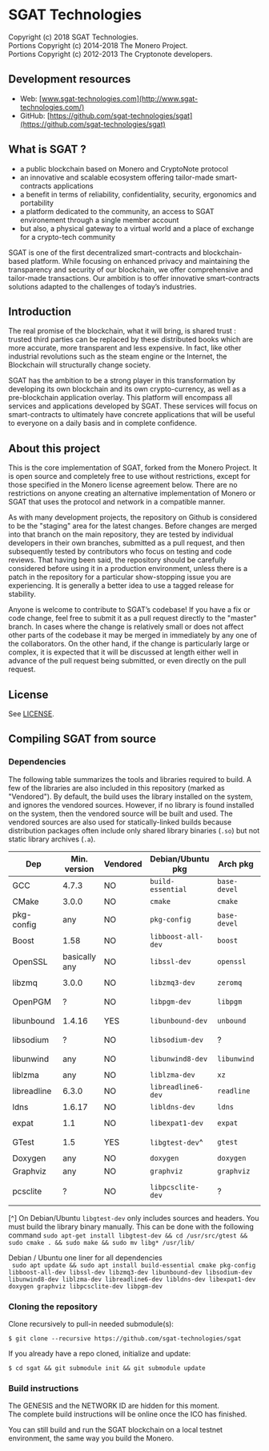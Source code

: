 # SGAT Technologies

Copyright (c) 2018 SGAT Technologies.\
Portions Copyright (c) 2014-2018 The Monero Project.\
Portions Copyright (c) 2012-2013 The Cryptonote developers.

## Development resources

- Web: [www.sgat-technologies.com](http://www.sgat-technologies.com/)
- GitHub: [https://github.com/sgat-technologies/sgat](https://github.com/sgat-technologies/sgat)

## What is SGAT ?

 - a public blockchain based on Monero and CryptoNote protocol
 - an innovative and scalable ecosystem offering tailor-made smart-contracts applications
 - a benefit in terms of reliability, confidentiality, security, ergonomics and portability
 - a platform dedicated to the community, an access to SGAT environement through a single member account
 - but also, a physical gateway to a virtual world and a place of exchange for a crypto-tech community
 
SGAT is one of the first decentralized smart-contracts and blockchain-based platform. 
While focusing on enhanced privacy and maintaining the transparency and security of our blockchain, 
we offer comprehensive and tailor-made transactions. Our ambition is to offer innovative smart-contracts 
solutions adapted to the challenges of today’s industries.

## Introduction

The real promise of the blockchain, what it will bring, is shared trust : trusted third parties can be 
replaced by these distributed books which are more accurate, more transparent and less expensive. 
In fact, like other industrial revolutions such as the steam engine or the Internet, 
the Blockchain will structurally change society.

SGAT has the ambition to be a strong player in this transformation by developing its own blockchain and 
its own crypto-currency, as well as a pre-blockchain application overlay. 
This platform will encompass all services and applications developed by SGAT. 
These services will focus on smart-contracts to ultimately have concrete applications that will be useful 
to everyone on a daily basis and in complete confidence.

## About this project

This is the core implementation of SGAT, forked from the Monero Project. It is open source and completely 
free to use without restrictions, except for those specified in the Monero license agreement below. 
There are no restrictions on anyone creating an alternative implementation of Monero or SGAT that uses the 
protocol and network in a compatible manner.

As with many development projects, the repository on Github is considered to be the "staging" area for 
the latest changes. Before changes are merged into that branch on the main repository, they are tested 
by individual developers in their own branches, submitted as a pull request, and then subsequently tested 
by contributors who focus on testing and code reviews. That having been said, the repository should be 
carefully considered before using it in a production environment, unless there is a patch in the repository 
for a particular show-stopping issue you are experiencing. It is generally a better idea to use a tagged 
release for stability.

Anyone is welcome to contribute to SGAT’s codebase! If you have a fix or code change, feel free to submit 
it as a pull request directly to the "master" branch. In cases where the change is relatively small or does 
not affect other parts of the codebase it may be merged in immediately by any one of the collaborators. 
On the other hand, if the change is particularly large or complex, it is expected that it will be discussed 
at length either well in advance of the pull request being submitted, or even directly on the pull request.

## License

See [LICENSE](LICENSE).

## Compiling SGAT from source

### Dependencies

The following table summarizes the tools and libraries required to build. A
few of the libraries are also included in this repository (marked as
"Vendored"). By default, the build uses the library installed on the system,
and ignores the vendored sources. However, if no library is found installed on
the system, then the vendored source will be built and used. The vendored
sources are also used for statically-linked builds because distribution
packages often include only shared library binaries (`.so`) but not static
library archives (`.a`).

| Dep          | Min. version  | Vendored | Debian/Ubuntu pkg  | Arch pkg     | Fedora            | Optional | Purpose        |
| ------------ | ------------- | -------- | ------------------ | ------------ | ----------------- | -------- | -------------- |
| GCC          | 4.7.3         | NO       | `build-essential`  | `base-devel` | `gcc`             | NO       |                |
| CMake        | 3.0.0         | NO       | `cmake`            | `cmake`      | `cmake`           | NO       |                |
| pkg-config   | any           | NO       | `pkg-config`       | `base-devel` | `pkgconf`         | NO       |                |
| Boost        | 1.58          | NO       | `libboost-all-dev` | `boost`      | `boost-devel`     | NO       | C++ libraries  |
| OpenSSL      | basically any | NO       | `libssl-dev`       | `openssl`    | `openssl-devel`   | NO       | sha256 sum     |
| libzmq       | 3.0.0         | NO       | `libzmq3-dev`      | `zeromq`     | `cppzmq-devel`    | NO       | ZeroMQ library |
| OpenPGM      | ?             | NO       | `libpgm-dev`       | `libpgm`     | `openpgm-devel`   | NO       | For ZeroMQ     |
| libunbound   | 1.4.16        | YES      | `libunbound-dev`   | `unbound`    | `unbound-devel`   | NO       | DNS resolver   |
| libsodium    | ?             | NO       | `libsodium-dev`    | ?            | `libsodium-devel` | NO       | cryptography   |
| libunwind    | any           | NO       | `libunwind8-dev`   | `libunwind`  | `libunwind-devel` | YES      | Stack traces   |
| liblzma      | any           | NO       | `liblzma-dev`      | `xz`         | `xz-devel`        | YES      | For libunwind  |
| libreadline  | 6.3.0         | NO       | `libreadline6-dev` | `readline`   | `readline-devel`  | YES      | Input editing  |
| ldns         | 1.6.17        | NO       | `libldns-dev`      | `ldns`       | `ldns-devel`      | YES      | SSL toolkit    |
| expat        | 1.1           | NO       | `libexpat1-dev`    | `expat`      | `expat-devel`     | YES      | XML parsing    |
| GTest        | 1.5           | YES      | `libgtest-dev`^    | `gtest`      | `gtest-devel`     | YES      | Test suite     |
| Doxygen      | any           | NO       | `doxygen`          | `doxygen`    | `doxygen`         | YES      | Documentation  |
| Graphviz     | any           | NO       | `graphviz`         | `graphviz`   | `graphviz`        | YES      | Documentation  |
| pcsclite     | ?             | NO       | `libpcsclite-dev`  | ?            | `pcsc-lite pcsc-lite-devel` | NO | Ledger     |          


[^] On Debian/Ubuntu `libgtest-dev` only includes sources and headers. You must
build the library binary manually. This can be done with the following command ```sudo apt-get install libgtest-dev && cd /usr/src/gtest && sudo cmake . && sudo make && sudo mv libg* /usr/lib/ ```

Debian / Ubuntu one liner for all dependencies  
``` sudo apt update && sudo apt install build-essential cmake pkg-config libboost-all-dev libssl-dev libzmq3-dev libunbound-dev libsodium-dev libunwind8-dev liblzma-dev libreadline6-dev libldns-dev libexpat1-dev doxygen graphviz libpcsclite-dev libpgm-dev```

### Cloning the repository

Clone recursively to pull-in needed submodule(s):

`$ git clone --recursive https://github.com/sgat-technologies/sgat`

If you already have a repo cloned, initialize and update:

`$ cd sgat && git submodule init && git submodule update`

### Build instructions

The GENESIS and the NETWORK ID are hidden for this moment.\
The complete build instructions will be online once the ICO has finished.

You can still build and run the SGAT blockchain on a local testnet environment, the same way you build the Monero.